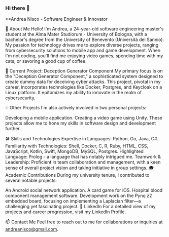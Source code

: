 ### Hi there 👋

<!--
**andrea-nisco/andrea-nisco** is a ✨ _special_ ✨ repository because its `README.md` (this file) appears on your GitHub profile.

Here are some ideas to get you started:

- 🔭 I’m currently working on ...
- 🌱 I’m currently learning ...
- 👯 I’m looking to collaborate on ...
- 🤔 I’m looking for help with ...
- 💬 Ask me about ...
- 📫 How to reach me: ...
- 😄 Pronouns: ...
- ⚡ Fun fact: ...
-->

**Andrea Nisco - Software Engineer & Innovator

👋 About Me
Hello! I'm Andrea, a 24-year-old software engineering master's student at the Alma Mater Studiorum - University of Bologna, with a bachelor's degree from the University of Benevento (Università del Sannio). My passion for technology drives me to explore diverse projects, ranging from cybersecurity solutions to mobile app and game development. When I'm not coding, you'll find me enjoying video games, spending time with my cats, or savoring a good cup of coffee.

🚀 Current Project: Deception Generator Component
My primary focus is on the "Deception Generator Component," a sophisticated system designed to create dummy data for deceiving cyber attacks. This project, pivotal in my career, incorporates technologies like Docker, Postgres, and Keycloak on a Linux platform. It epitomizes my ability to innovate in the realm of cybersecurity.

💡 Other Projects
I'm also actively involved in two personal projects:

Developing a mobile application.
Creating a video game using Unity.
These projects allow me to hone my skills in software design and development further.

🛠 Skills and Technologies
Expertise in Languages: Python, Go, Java, C#.
Familiarity with Technologies: Shell, Docker, C, R, Ruby, HTML, CSS, JavaScript, Kotlin, Swift, MongoDB, MySQL, Postgres.
Highlighted Language: Prolog - a language that has notably intrigued me.
Teamwork & Leadership: Proficient in team collaboration and management, with a keen sense of overall project vision and taking initiative in group settings.
🎓 Academic Contributions
During my university tenure, I contributed to several notable projects:

An Android social network application.
A card game for iOS.
Hospital blood component management software.
Development work on the Pynq z2 embedded board, focusing on implementing a Laplacian filter—a challenging yet fascinating project.
📄 LinkedIn
For a detailed view of my projects and career progression, visit my LinkedIn Profile.

📫 Contact Me
Feel free to reach out to me for collaborations or inquiries at andreanisco@gmail.com.


